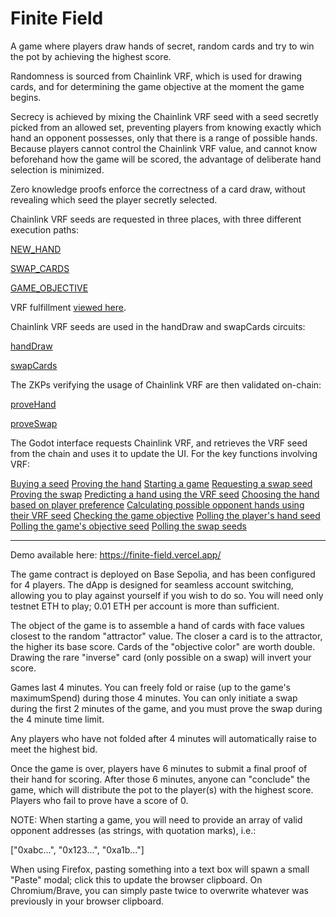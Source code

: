 # Finite Field

A game where players draw hands of secret, random cards and try to win the pot by achieving the highest score.  

Randomness is sourced from Chainlink VRF, which is used for drawing cards, and for determining the game objective at the moment the game begins.  

Secrecy is achieved by mixing the Chainlink VRF seed with a seed secretly picked from an allowed set, preventing players from knowing exactly which hand an opponent possesses, only that there is a range of possible hands.  Because players cannot control the Chainlink VRF value, and cannot know beforehand how the game will be scored, the advantage of deliberate hand selection is minimized.  

Zero knowledge proofs enforce the correctness of a card draw, without revealing which seed the player secretly selected.

Chainlink VRF seeds are requested in three places, with three different execution paths:

[NEW_HAND](https://github.com/Cactoidal/FiniteField/blob/ced934101ebb9183e2fdf875c6074fee91945753/contracts/CardGame.sol#L88)

[SWAP_CARDS](https://github.com/Cactoidal/FiniteField/blob/ced934101ebb9183e2fdf875c6074fee91945753/contracts/CardGame.sol#L328)

[GAME_OBJECTIVE](https://github.com/Cactoidal/FiniteField/blob/ced934101ebb9183e2fdf875c6074fee91945753/contracts/CardGame.sol#L231)

VRF fulfillment [viewed here](https://github.com/Cactoidal/FiniteField/blob/ced934101ebb9183e2fdf875c6074fee91945753/contracts/CardGame.sol#L151).


Chainlink VRF seeds are used in the handDraw and swapCards circuits:

[handDraw](https://github.com/Cactoidal/FiniteField/blob/005744db086d22cf108b87446abc52736fb56fd1/circuits/handDraw.circom#L33)

[swapCards](https://github.com/Cactoidal/FiniteField/blob/005744db086d22cf108b87446abc52736fb56fd1/circuits/swapCards.circom#L51)


The ZKPs verifying the usage of Chainlink VRF are then validated on-chain:

[proveHand](https://github.com/Cactoidal/FiniteField/blob/ced934101ebb9183e2fdf875c6074fee91945753/contracts/CardGame.sol#L219)

[proveSwap](https://github.com/Cactoidal/FiniteField/blob/ced934101ebb9183e2fdf875c6074fee91945753/contracts/CardGame.sol#L394)


The Godot interface requests Chainlink VRF, and retrieves the VRF seed from the chain and uses it to update the UI.  For the key functions involving VRF:

[Buying a seed](https://github.com/Cactoidal/FiniteField/blob/a66d41381fc6dea2d6d16c68a22d05ccecd37cf9/FiniteField/scripts/Main.gd#L1021C6-L1021C14)
[Proving the hand](https://github.com/Cactoidal/FiniteField/blob/a66d41381fc6dea2d6d16c68a22d05ccecd37cf9/FiniteField/scripts/Main.gd#L1041)
[Starting a game](https://github.com/Cactoidal/FiniteField/blob/a66d41381fc6dea2d6d16c68a22d05ccecd37cf9/FiniteField/scripts/Main.gd#L1090)
[Requesting a swap seed](https://github.com/Cactoidal/FiniteField/blob/a66d41381fc6dea2d6d16c68a22d05ccecd37cf9/FiniteField/scripts/Main.gd#L1139)
[Proving the swap](https://github.com/Cactoidal/FiniteField/blob/a66d41381fc6dea2d6d16c68a22d05ccecd37cf9/FiniteField/scripts/Main.gd#L1166)
[Predicting a hand using the VRF seed](https://github.com/Cactoidal/FiniteField/blob/a66d41381fc6dea2d6d16c68a22d05ccecd37cf9/FiniteField/scripts/Main.gd#L1393)
[Choosing the hand based on player preference](https://github.com/Cactoidal/FiniteField/blob/a66d41381fc6dea2d6d16c68a22d05ccecd37cf9/FiniteField/scripts/Main.gd#L352)
[Calculating possible opponent hands using their VRF seed](https://github.com/Cactoidal/FiniteField/blob/a66d41381fc6dea2d6d16c68a22d05ccecd37cf9/FiniteField/scripts/Main.gd#L1356)
[Checking the game objective](https://github.com/Cactoidal/FiniteField/blob/a66d41381fc6dea2d6d16c68a22d05ccecd37cf9/FiniteField/scripts/Main.gd#L1472)
[Polling the player's hand seed](https://github.com/Cactoidal/FiniteField/blob/a66d41381fc6dea2d6d16c68a22d05ccecd37cf9/FiniteField/scripts/Main.gd#L246)
[Polling the game's objective seed](https://github.com/Cactoidal/FiniteField/blob/a66d41381fc6dea2d6d16c68a22d05ccecd37cf9/FiniteField/scripts/Main.gd#L528)
[Polling the swap seeds](https://github.com/Cactoidal/FiniteField/blob/a66d41381fc6dea2d6d16c68a22d05ccecd37cf9/FiniteField/scripts/Main.gd#L600)

____

Demo available here:
https://finite-field.vercel.app/

The game contract is deployed on Base Sepolia, and has been configured for 4 players.  The dApp is designed for seamless account switching, allowing you to play against yourself if you wish to do so.  You will need only testnet ETH to play; 0.01 ETH per account is more than sufficient.  

The object of the game is to assemble a hand of cards with face values closest to the random "attractor" value.  The closer a card is to the attractor, the higher its base score.  Cards of the "objective color" are worth double.  Drawing the rare "inverse" card (only possible on a swap) will invert your score.

Games last 4 minutes.  You can freely fold or raise (up to the game's maximumSpend) during those 4 minutes.  You can only initiate a swap during the first 2 minutes of the game, and you must prove the swap during the 4 minute time limit.  

Any players who have not folded after 4 minutes will automatically raise to meet the highest bid.  

Once the game is over, players have 6 minutes to submit a final proof of their hand for scoring.  After those 6 minutes, anyone can "conclude" the game, which will distribute the pot to the player(s) with the highest score.  Players who fail to prove have a score of 0.

NOTE:
When starting a game, you will need to provide an array of valid opponent addresses (as strings, with quotation marks), i.e.:

["0xabc...", "0x123...", "0xa1b..."]

When using Firefox, pasting something into a text box will spawn a small "Paste" modal; click this to update the browser clipboard.
On Chromium/Brave, you can simply paste twice to overwrite whatever was previously in your browser clipboard.
